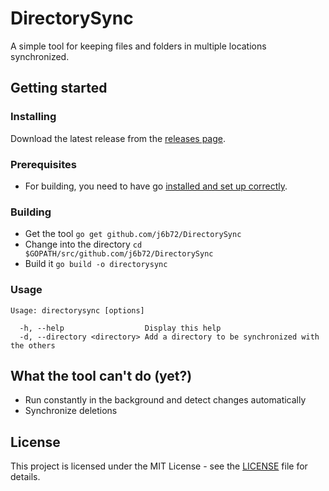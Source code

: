 # DirectorySync

A simple tool for keeping files and folders in multiple locations synchronized.

## Getting started

### Installing

Download the latest release from the [releases page](https://github.com/j6b72/DirectorySync/releases).

### Prerequisites

- For building, you need to have go [installed and set up correctly](https://golang.org/doc/install).

### Building

- Get the tool `go get github.com/j6b72/DirectorySync`
- Change into the directory `cd $GOPATH/src/github.com/j6b72/DirectorySync`
- Build it `go build -o directorysync`

### Usage

```
Usage: directorysync [options] 

  -h, --help                  Display this help
  -d, --directory <directory> Add a directory to be synchronized with the others
```

## What the tool can't do (yet?)

- Run constantly in the background and detect changes automatically
- Synchronize deletions

## License

This project is licensed under the MIT License - see the [LICENSE](LICENSE) file for details.